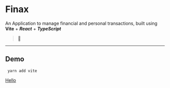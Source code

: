 # **Finax**

An Application to manage financial and personal transactions, built using **Vite** + _**React**_ + _**TypeScript**_

> :card_index:

---

## **Demo**

```
 yarn add vite
```

[Hello]('https://goggle/com')
